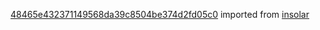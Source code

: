 [48465e432371149568da39c8504be374d2fd05c0](https://github.com/insolar/insolar/commit/48465e432371149568da39c8504be374d2fd05c0) imported from [insolar](https://github.com/insolar/insolar)
